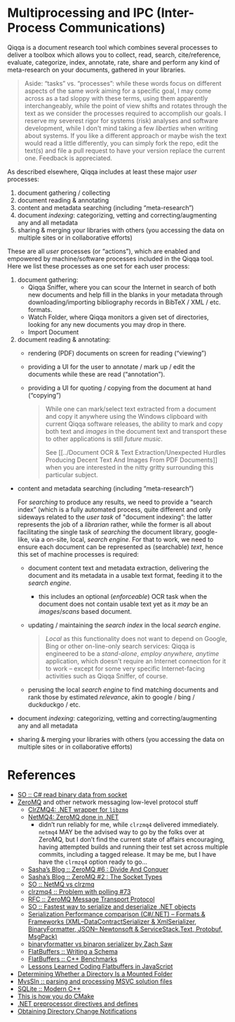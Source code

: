 # Multiprocessing and IPC (Inter-Process Communications)

Qiqqa is a document research tool which combines several processes to deliver a toolbox which allows you to collect, read, search, cite/reference, evaluate, categorize, index, annotate, rate, share and perform any kind of meta-research on your documents, gathered in your libraries.

> Aside: “tasks” vs. “processes”: while these words focus on different aspects of the same *work* aiming for a specific goal, I may come across as a tad sloppy with these terms, using them apparently interchangeably, while the point of view shifts and rotates through the text as we consider the processes required to accomplish our goals. I reserve my severest rigor for systems (risk) analyses and software development, while I don't mind taking a few *liberties* when writing about systems.
> If you like a different approach or maybe wish the text would read a little differently, you can simply fork the repo, edit the text(s) and file a pull request to have your version replace the current one. Feedback is appreciated.

As described elsewhere, Qiqqa includes at least these major *user* processes:

1. document gathering / collecting
2. document reading & annotating
3. content and metadata searching (including “meta-research”)
4. document *indexing*: categorizing, vetting and correcting/augmenting any and all metadata
5. sharing & merging your libraries with others (you accessing the data on multiple sites or in collaborative efforts)

These are all *user* processes (or “actions”), which are enabled and empowered by machine/software processes included in the Qiqqa tool. Here we list these processes as one set for each user process:

1. document gathering:
    - Qiqqa Sniffer, where you can scour the Internet in search of both new documents and help fill in the blanks in your metadata through downloading/importing bibliography records in BibTeX / XML / etc. formats.
    - Watch Folder, where Qiqqa monitors a given set of directories, looking for any new documents you may drop in there.
    - Import Document
2. document reading & annotating:
   - rendering (PDF) documents on screen for reading (“viewing”)
   - providing a UI for the user to annotate / mark up / edit the documents while these are read (“annotation”).
   - providing a UI for quoting / copying from the document at hand (“copying”)
      
      > While one can mark/select text extracted from a document and copy it anywhere using the Windows clipboard with current Qiqqa software releases, the ability to mark and copy both text and *images* in the document text and transport these to other applications is still *future music*.
      >
      > See [[../Document OCR & Text Extraction/Unexpected Hurdles Producing Decent Text And Images From PDF Documents]] when you are interested in the nitty gritty surrounding this particular subject.
      
- content and metadata searching (including “meta-research”)

   For *searching* to produce any results, we need to provide a “search index” (which is a fully automated process, quite different and only sideways related to the *user task* of "document indexing”: the latter represents the job of a *librarian* rather, while the former is all about facilitating the single task of *searching* the document library, google-like, via a on-site, local, *search engine*.
   For that to work, we need to ensure each document can be represented as (searchable) *text*, hence this set of machine processes is required:
   
   - document content text and metadata extraction, delivering the document and its metadata in a usable text format, feeding it to the *search engine*.
       - this includes an optional (*enforceable*) OCR task when the document does not contain usable text yet as it *may* be an *images*/*scans* based document.
   - updating / maintaining the *search index* in the local *search engine*.
   
      > *Local* as this functionality does not want to depend on Google, Bing or other on-line-only search services: Qiqqa is engineered to be a *stand-alone*, *employ anywhere, anytime* application, which doesn't require an Internet connection for it to work – except for some very specific Internet-facing activities such as Qiqqa Sniffer, of course.

   - perusing the local *search engine* to find matching documents and rank those by estimated *relevance*, akin to google / bing / duckduckgo / etc.

- document *indexing*: categorizing, vetting and correcting/augmenting any and all metadata
- sharing & merging your libraries with others (you accessing the data on multiple sites or in collaborative efforts)






# References

- [SO :: C# read binary data from socket](https://stackoverflow.com/questions/3701637/c-sharp-read-binary-data-from-socket)
- [ZeroMQ](https://zeromq.org/) and other network messaging low-level protocol stuff
    - [ClrZMQ4: .NET wrapper for `libzmq`](https://github.com/zeromq/clrzmq4)
    - [NetMQ4: ZeroMQ done in .NET](https://github.com/zeromq/netmq)
        - didn’t run reliably for me, while `clrzmq4` delivered immediately. `netmq4` MAY be the advised way to go by the folks over at ZeroMQ, but I don’t find the current state of affairs encouraging, having attempted builds and running their test set across multiple commits, including a tagged release. It may be me, but I have have the `clrmzq4` option ready to go...
    - [Sasha’s Blog :: ZeroMQ #6 : Divide And Conquer](https://sachabarbs.wordpress.com/2014/09/01/zeromq-6-divide-and-conquer/)
    - [Sasha’s Blog :: ZeroMQ #2 : The Socket Types](https://sachabarbs.wordpress.com/2014/08/21/zeromq-2-the-socket-types-2/)
    - [SO :: NetMQ vs clrzmq](https://stackoverflow.com/questions/38682886/netmq-vs-clrzmq)
    - [clrzmq4 :: Problem with polling #73](https://github.com/zeromq/clrzmq4/issues/73)
    - [RFC :: ZeroMQ Message Transport Protocol](https://rfc.zeromq.org/spec/23/)
    - [SO :: Fastest way to serialize and deserialize .NET objects](https://stackoverflow.com/questions/4143421/fastest-way-to-serialize-and-deserialize-net-objects)
    - [Serialization Performance comparison (C#/.NET) – Formats & Frameworks (XML–DataContractSerializer & XmlSerializer, BinaryFormatter, JSON– Newtonsoft & ServiceStack.Text, Protobuf, MsgPack)](https://maxondev.com/serialization-performance-comparison-c-net-formats-frameworks-xmldatacontractserializer-xmlserializer-binaryformatter-json-newtonsoft-servicestack-text/)
    - [binaryformatter vs binaron serializer by Zach Saw](https://dotnetfiddle.net/gOqQ7p)
    - [FlatBuffers :: Writing a Schema](https://google.github.io/flatbuffers/flatbuffers_guide_writing_schema.html)
    - [FlatBuffers :: C++ Benchmarks](https://google.github.io/flatbuffers/flatbuffers_benchmarks.html)
    - [Lessons Learned Coding Flatbuffers in JavaScript](http://blog.misterblue.com/programming/notes/Javascript-and-Flatbuffers.html)
 - [Determining Whether a Directory Is a Mounted Folder](https://docs.microsoft.com/en-us/windows/win32/fileio/determining-whether-a-directory-is-a-volume-mount-point?redirectedfrom=MSDN)
 - [MvsSln :: parsing and processing MSVC solution files](https://github.com/3F/MvsSln)
 - [SQLite :: Modern C++](https://github.com/SqliteModernCpp/sqlite_modern_cpp)
 - [This is how you do CMake](https://pabloariasal.github.io/2018/02/19/its-time-to-do-cmake-right/)
 - [.NET preprocessor directives and defines](https://docs.microsoft.com/en-us/dotnet/csharp/language-reference/preprocessor-directives)
- [Obtaining Directory Change Notifications](https://docs.microsoft.com/en-us/windows/win32/fileio/obtaining-directory-change-notifications?redirectedfrom=MSDN)

